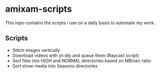 # amixam-scripts

This repo contains the scripts i use on a daily basis to automate my work.

## Scripts

-   Stitch images vertically
-   Download videos with yt-dlp and queue them (Raycast script)
-   Sort files into HIGH and NORMAL directories based on MB/sec ratio
-   Sort show media into Seasons directories
